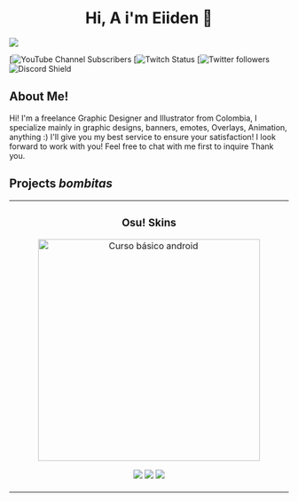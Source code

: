 <div align="center">
<h1 align="center">Hi, A i'm Eiiden 👋</h1>
</div>
<img src="https://i.postimg.cc/mgWt0RGS/1500x500-1.jpg">

[![YouTube Channel Subscribers](https://img.shields.io/youtube/channel/subscribers/UCAUO3pmaSlongSClbC0U7Mw)
[![Twitch Status](https://img.shields.io/twitch/status/eiiden_)
[![Twitter followers](https://img.shields.io/twitter/follow/eiidenstudio)
![Discord Shield](https://discordapp.com/api/guilds/1063104910910029857/widget.png?style=shield)

## About Me!

Hi! I'm a freelance Graphic Designer and Illustrator from Colombia, I specialize mainly in graphic designs, banners, emotes, Overlays, Animation, anything :) I'll give you my best service to ensure your satisfaction! I look forward to work with you! Feel free to chat with me first to inquire Thank you.

## Projects *bombitas*
<table>
<tr>
<td width="50%">
<h3 align="center">Osu! Skins</h3>
<div align="center">
<img src="https://i.postimg.cc/sxL7D4nC/68747470733a2f2f692e696d6775722e636f6d2f6f397a4955644d2e706e67.png" width="400" alt="Curso básico android">
<p>
<a href="https://youtu.be/vJapzH_46a8" target="_blank"><img src="https://img.shields.io/badge/-2022-green?style=for-the-badge&color=80EAFF"></a>
<a href="https://youtu.be/vJapzH_46a8" target="_blank"><img src="https://img.shields.io/badge/-2023-green?style=for-the-badge&color=80A6FF"></a>
<a href="https://youtu.be/vJapzH_46a8" target="_blank"><img src="https://img.shields.io/badge/-2024-green?style=for-the-badge&color=95FFB4"></a>
